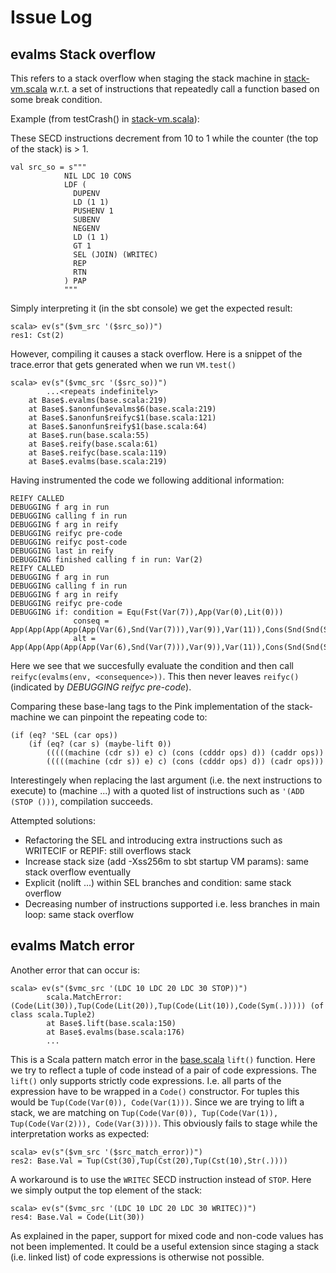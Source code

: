 # Issue Log
## evalms Stack overflow
This refers to a stack overflow when staging the stack machine in [stack-vm.scala](stack-vm.scala) w.r.t. a set of instructions that repeatedly call a function based on some break condition.

Example (from testCrash() in [stack-vm.scala](stack-vm.scala)):

These SECD instructions decrement from 10 to 1 while the counter (the top of the stack) is > 1.
```
val src_so = s"""
            NIL LDC 10 CONS
            LDF (
              DUPENV
              LD (1 1)
              PUSHENV 1
              SUBENV
              NEGENV
              LD (1 1)
              GT 1
              SEL (JOIN) (WRITEC)
              REP
              RTN
            ) PAP
            """
```

Simply interpreting it (in the sbt console) we get the expected result:
```
scala> ev(s"($vm_src '($src_so))")
res1: Cst(2)
```

However, compiling it causes a stack overflow. Here is a snippet of the trace.error that gets generated when we run ```VM.test()```

```
scala> ev(s"($vmc_src '($src_so))")
        ...<repeats indefinitely>
	at Base$.evalms(base.scala:219)
	at Base$.$anonfun$evalms$6(base.scala:219)
	at Base$.$anonfun$reifyc$1(base.scala:121)
	at Base$.$anonfun$reify$1(base.scala:64)
	at Base$.run(base.scala:55)
	at Base$.reify(base.scala:61)
	at Base$.reifyc(base.scala:119)
	at Base$.evalms(base.scala:219)
```

Having instrumented the code we following additional information:
```
REIFY CALLED
DEBUGGING f arg in run
DEBUGGING calling f in run
DEBUGGING f arg in reify
DEBUGGING reifyc pre-code
DEBUGGING reifyc post-code
DEBUGGING last in reify
DEBUGGING finished calling f in run: Var(2)
REIFY CALLED
DEBUGGING f arg in run
DEBUGGING calling f in run
DEBUGGING f arg in reify
DEBUGGING reifyc pre-code
DEBUGGING if: condition = Equ(Fst(Var(7)),App(Var(0),Lit(0)))
              conseq = App(App(App(App(App(Var(6),Snd(Var(7))),Var(9)),Var(11)),Cons(Snd(Snd(Snd(Var(15)))),Var(13))),Fst(Snd(Snd(Var(15)))))
              alt = App(App(App(App(App(Var(6),Snd(Var(7))),Var(9)),Var(11)),Cons(Snd(Snd(Snd(Var(15)))),Var(13))),Fst(Snd(Var(15))))
```
Here we see that we succesfully evaluate the condition and then call ```reifyc(evalms(env, <consequence>))```. This then never leaves ```reifyc()``` (indicated by *DEBUGGING reifyc pre-code*).

Comparing these base-lang tags to the Pink implementation of the stack-machine we can pinpoint the repeating code to:
```
(if (eq? 'SEL (car ops))
    (if (eq? (car s) (maybe-lift 0))
        (((((machine (cdr s)) e) c) (cons (cdddr ops) d)) (caddr ops))
        (((((machine (cdr s)) e) c) (cons (cdddr ops) d)) (cadr ops)))
```

Interestingely when replacing the last argument (i.e. the next instructions to execute) to (machine ...) with a quoted list of instructions such as ```'(ADD (STOP ()))```, compilation succeeds.

Attempted solutions:
* Refactoring the SEL and introducing extra instructions such as WRITECIF or REPIF: still overflows stack
* Increase stack size (add -Xss256m to sbt startup VM params): same stack overflow eventually
* Explicit (nolift ...) within SEL branches and condition: same stack overflow
* Decreasing number of instructions supported i.e. less branches in main loop: same stack overflow

## evalms Match error
Another error that can occur is:
```
scala> ev(s"($vmc_src '(LDC 10 LDC 20 LDC 30 STOP))")
        scala.MatchError: (Code(Lit(30)),Tup(Code(Lit(20)),Tup(Code(Lit(10)),Code(Sym(.))))) (of class scala.Tuple2)
        at Base$.lift(base.scala:150)
        at Base$.evalms(base.scala:176)
        ...
```
This is a Scala pattern match error in the [base.scala](base.scala) `lift()` function. Here we try to reflect a tuple of code instead of a pair of code expressions. The `lift()` only supports strictly code expressions. I.e. all parts of the expression have to be wrapped in a `Code()` constructor. For tuples this would be `Tup(Code(Var(0)), Code(Var(1)))`. Since we are trying to lift a stack, we are matching on `Tup(Code(Var(0)), Tup(Code(Var(1)), Tup(Code(Var(2))), Code(Var(3))))`. This obviously fails to stage while the interpretation works as expected:

```
scala> ev(s"($vm_src '($src_match_error))")
res2: Base.Val = Tup(Cst(30),Tup(Cst(20),Tup(Cst(10),Str(.))))
```

A workaround is to use the `WRITEC` SECD instruction instead of `STOP`. Here we simply output the top element of the stack:

```
scala> ev(s"($vmc_src '(LDC 10 LDC 20 LDC 30 WRITEC))")
res4: Base.Val = Code(Lit(30))
```

As explained in the paper, support for mixed code and non-code values has not been implemented. It could be a useful extension since staging a stack (i.e. linked list) of code expressions is otherwise not possible.
